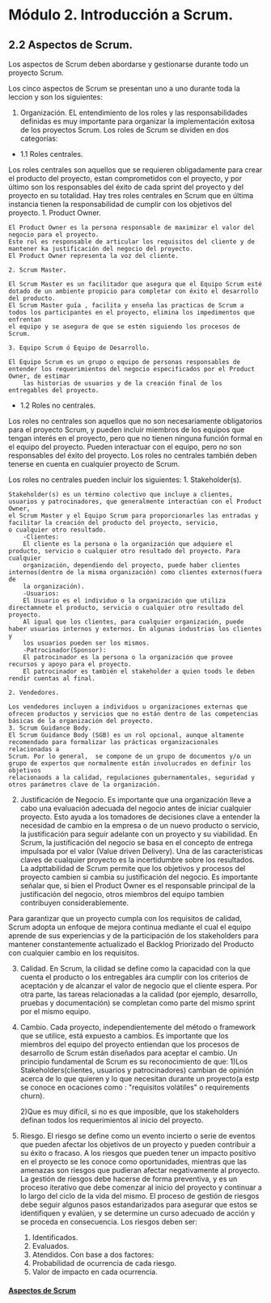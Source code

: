 # Módulo 2. Introducción a Scrum.

## 2.2 Aspectos de Scrum.

Los aspectos de Scrum deben abordarse y gestionarse durante todo un proyecto Scrum.

Los cinco aspectos de Scrum se presentan uno a uno durante toda la leccion y son los siguientes:

1. Organización.
EL entendimiento de los roles y las responsabilidades definidas es muy importante para organizar la implementación exitosa de los proyectos Scrum.
Los roles de Scrum se dividen en dos categorías:
- 1.1 Roles centrales.

Los roles centrales son aquellos que se requieren obligadamente para crear el producto del proyecto, estan comprometidos con el proyecto,
y por último son los responsables del éxito de cada sprint del proyecto y del proyecto en su totalidad.
Hay tres roles centrales en Scrum que en última instancia tienen la responsabilidad de cumplir con los objetivos del proyecto.
    1. Product Owner.

	El Product Owner es la persona responsable de maximizar el valor del negocio para el proyecto.
	Este rol es responsable de articular los requisitos del cliente y de mantener ka justificación del negocio del proyecto.
	El Product Owner representa la voz del cliente.

	2. Scrum Master.

	El Scrum Master es un facilitador que asegura que el Equipo Scrum esté dotado de un ambiente propicio para completar con éxito el desarrollo del producto.
	El Scrum Master guía , facilita y enseña las practicas de Scrum a todos los participantes en el proyecto, elimina los impedimentos que enfrentan
	el equipo y se asegura de que se estén siguiendo los procesos de Scrum.

	3. Equipo Scrum ó Equipo de Desarrollo.

	El Equipo Scrum es un grupo o equipo de personas responsables de entender los requerimientos del negocio especificados por el Product Owner, de estimar
        las historias de usuarios y de la creación final de los entregables del proyecto.
	
- 1.2 Roles no centrales.

Los roles no centrales son aquellos que no son necesariamente obligatorios para el proyecto Scrum, y pueden incluir miembros de los equipos
que tengan interés en el proyecto, pero que no tienen ninguna función formal en el equipo del proyecto. Pueden interactuar con el equipo,
pero no son responsables del éxito del proyecto. Los roles no centrales también deben tenerse en cuenta en cualquier proyecto de Scrum.

Los roles no centrales pueden incluir los siguientes:
	1. Stakeholder(s).

	Stakeholder(s) es un término colectivo que incluye a clientes, usuarios y patrocinadores, que generalmente interactúan con el Product Owner,
	el Scrum Master y el Equipo Scrum para proporcionarles las entradas y facilitar la creación del producto del proyecto, servicio, 
	o cualquier otro resultado.
		-Clientes:
		El cliente es la persona o la organización que adquiere el producto, servicio o cualquier otro resultado del proyecto. Para cualquier
		organización, dependiendo del proyecto, puede haber clientes internos(dentro de la misma organización) como clientes externos(fuera de
		la organización).
		-Usuarios:
		El Usuario es el individuo o la organización que utiliza directamnete el producto, servicio o cualquier otro resultado del proyecto.
		Al igual que los clientes, para cualquier organización, puede haber usuarios internos y externos. En algunas industrias los clientes y
		los usuarios pueden ser los mismos.
		-Patrocinador(Sponsor):
		El patrocinador es la persona o la organización que provee recursos y apoyo para el proyecto.
		El patrocinador es también el stakeholder a quien toods le deben rendir cuentas al final.

	2. Vendedores.

	Los vendedores incluyen a individuos u organizaciones externas que ofrecen productos y servicios que no están dentro de las competencias 
	básicas de la organización del proyecto.
	3. Scrum Guidance Body.
	El Scrum Guidance Body (SGB) es un rol opcional, aunque altamente recomendado para formalizar las prácticas organizacionales relacionadas a
	Scrum. Por lo general,  se compone de un grupo de documentos y/o un grupo de expertos que normalmente están involucrados en definir los objetivos
	relacionaods a la calidad, regulaciones gubernamentales, seguridad y otros parámetros clave de la organización.
	

2. Justificación de Negocio.
Es importante que una organización lleve a cabo una evaluación adecuada del negocio antes de iniciar cualquier proyecto. Esto ayuda a los tomadores de decisiones
clave a entender la necesidad de cambio en la empresa o de un nuevo producto o servicio, la justificación para seguir adelante con un proyecto y su viabilidad.
En Scrum, la justificación del negocio se basa en el concepto de entrega impulsada por el valor (Value driven Delivery). Una de las características claves
de cualquier proyecto es la incertidumbre sobre los resultados.
La adpttabilidad de Scrum permite que los objetivos y procesos del proyecto cambien si cambia su justificación del negocio. Es importante señalar que, si bien
el Product Owner es el responsable principal de la justificación del negocio, otros miembros del equipo tambien contribuyen considerablemente.

Para garantizar que un proyecto cumpla con los requisitos de calidad, Scrum adopta un enfoque de mejora continua mediante el cual el equipo aprende de sus experiencias
y de la participación de los stakeholders para mantener constantemente actualizado el Backlog Priorizado del Producto con cualquier cambio en los requisitos.

3. Calidad.
En Scrum, la cilidad se define como la capacidad con la que cuenta el producto o los entregables ára cumplir con los criterios de aceptación y de alcanzar el valor
de negocio que el cliente espera.
Por otra parte, las tareas relacionadas a la calidad (por ejemplo, desarrollo, pruebas y documentación) se completan como parte del mismo sprint por el mismo equipo.

4. Cambio.
Cada proyecto, independientemente del método o framework que se utilice, está expuesto a cambios. Es importante que los miembros del equipo del proyecto entiendan
que los procesos de desarrollo de Scrum están diseñados para aceptar el cambio.
Un principio fundamental de Scrum es su reconocimiento de que:
	1)Los Stakeholders(clientes, usuarios y patrocinadores) cambian de opinión acerca de lo que quieren y lo que necesitan durante un proyecto(a estp se conoce
	en ocaciones como : "requisitos volátiles" o requirements churn).

	2)Que es muy difícil, si no es que imposible, que los stakeholders definan todos los requerimientos al inicio del proyecto.

5. Riesgo.
El riesgo se define como un evento incierto o serie de eventos que pueden afectar los objetivos de un proyecto y pueden contribuir a su éxito o fracaso.
A los riesgos que pueden tener un impacto positivo en el proyecto se les conoce como oportunidades, mientras que las amenazas son riesgos que pudieran afectar 
negativamente al proyecto.
La gestión de riesgos debe hacerse de forma preventiva, y es un proceso iterativo que debe comenzar al inicio del proyecto y continuar a lo largo del ciclo de
la vida del mismo.
El proceso de gestión de riesgos debe seguir algunos pasos estandarizados para asegurar que estos se identifiquen y evalúen, y se determine un curso adecuado
de acción y se proceda en consecuencia. Los riesgos deben ser:
	1. Identificados.
	2. Evaluados.
	3. Atendidos.
Con base a dos factores:
	1. Probabilidad de ocurrencia de cada riesgo.
	2. Valor de impacto en cada ocurrencia.




#### [__Aspectos de Scrum__](03_module2.md)